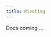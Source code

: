 ```yaml
---
title: Pivoting
---
```

Docs coming ...

<Sandpack>

```ts file=pivoting-example.page.tsx
```

</Sandpack>